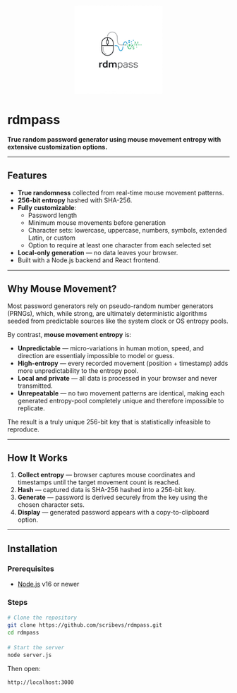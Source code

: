 <p align="center">
  <img src="https://raw.githubusercontent.com/scribevs/rdmpass/main/rdmpass_updated/rdmpass/client/logo.png" alt="rdmpass logo" width="200"/>
</p>

# rdmpass

**True random password generator using mouse movement entropy with extensive customization options.**

---

## Features
- **True randomness** collected from real-time mouse movement patterns.
- **256-bit entropy** hashed with SHA-256.
- **Fully customizable**:
  - Password length
  - Minimum mouse movements before generation
  - Character sets: lowercase, uppercase, numbers, symbols, extended Latin, or custom
  - Option to require at least one character from each selected set
- **Local-only generation** — no data leaves your browser.
- Built with a Node.js backend and React frontend.

---

## Why Mouse Movement?
Most password generators rely on pseudo-random number generators (PRNGs), which, while strong, are ultimately deterministic algorithms seeded from predictable sources like the system clock or OS entropy pools.  

By contrast, **mouse movement entropy** is:
- **Unpredictable** — micro-variations in human motion, speed, and direction are essentialy impossible to model or guess.
- **High-entropy** — every recorded movement (position + timestamp) adds more unpredictability to the entropy pool.
- **Local and private** — all data is processed in your browser and never transmitted.
- **Unrepeatable** — no two movement patterns are identical, making each generated entropy-pool completely unique and therefore impossible to replicate.

The result is a truly unique 256-bit key that is statistically infeasible to reproduce.

---

## How It Works
1. **Collect entropy** — browser captures mouse coordinates and timestamps until the target movement count is reached.
2. **Hash** — captured data is SHA-256 hashed into a 256-bit key.
3. **Generate** — password is derived securely from the key using the chosen character sets.
4. **Display** — generated password appears with a copy-to-clipboard option.

---

## Installation

### Prerequisites
- [Node.js](https://nodejs.org/) v16 or newer

### Steps
```bash
# Clone the repository
git clone https://github.com/scribevs/rdmpass.git
cd rdmpass

# Start the server
node server.js
```
Then open:
```
http://localhost:3000
```




